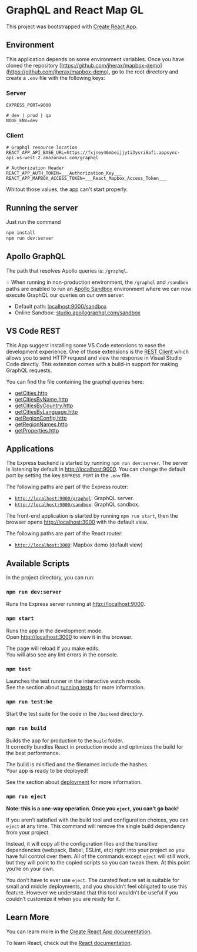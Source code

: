 # GraphQL and React Map GL

This project was bootstrapped with
[Create React App](https://github.com/facebook/create-react-app).

## Environment

This application depends on some environment variables. Once you have cloned the
repository
[https://github.com/jherax/mapbox-demo](https://github.com/jherax/mapbox-demo),
go to the root directory and create a `.env` file with the following keys:

### Server

```properties
EXPRESS_PORT=9000

# dev | prod | qa
NODE_ENV=dev
```

### Client

```properties
# Graphql resource location
REACT_APP_API_BASE_URL=https://fxjney46mbeijjyti3ysri6afi.appsync-api.us-west-2.amazonaws.com/graphql

# Authorization Header
REACT_APP_AUTH_TOKEN=___Authorization_Key___
REACT_APP_MAPBOX_ACCESS_TOKEN=___React_Mapbox_Access_Token___
```

Whitout those values, the app can't start properly.

## Running the server

Just run the command

```bash
npm install
npm run dev:server
```

## Apollo GraphQL

The path that resolves Apollo queries is: `/graphql`.

💡 When running in non-production environment, the `/graphql` and `/sandbox`
paths are enabled to run an
[Apollo Sandbox](https://www.apollographql.com/docs/graphos/explorer/sandbox/)
environment where we can now execute GraphQL our queries on our own server.

- Default path: [localhost:9000/sandbox](http://localhost:9000/graphql)
- Online Sandbox:
  [studio.apollographql.com/sandbox](https://studio.apollographql.com/sandbox/)

## VS Code REST

This App suggest installing some VS Code extensions to ease the development
experience. One of those extensions is the
[REST Client](https://github.com/Huachao/vscode-restclient#making-graphql-request)
which allows you to send HTTP request and view the response in Visual Studio
Code directly. This extension comes with a build-in support for making GraphQL
requests.

You can find the file containing the graphql queries here:

- [getCities.http](backend/graphql/__tests__/getCities.http)
- [getCitiesByName.http](backend/graphql/__tests__/getCitiesByName.http)
- [getCitiesByCountry.http](backend/graphql/__tests__/getCitiesByCountry.http)
- [getCitiesByLanguage.http](backend/graphql/__tests__/getCitiesByLanguage.http)
- [getRegionConfig.http](src/views/Rentalscape/services/__tests__/getRegionConfig.http)
- [getRegionNames.http](src/views/Rentalscape/services/__tests__/getRegionNames.http)
- [getProperties.http](src/views/Rentalscape/services/__tests__/getProperties.http)

## Applications

The Express backend is started by running `npm run dev:server`. The server is
listening by default in [http://localhost:9000](http://localhost:9000). You can
change the default port by setting the key `EXPRESS_PORT` in the `.env` file.

The following paths are part of the Express router:

- [`http://localhost:9000/graphql`](http://localhost:9000/graphql): GraphQL
  server.
- [`http://localhost:9000/sandbox`](http://localhost:9000/sandbox): GraphQL
  sandbox.

The front-end application is started by running `npm run start`, then the
browser opens [http://localhost:3000](http://localhost:3000) with the default
view.

The following paths are part of the React router:

- [`http://localhost:3000`](http://localhost:3000): Mapbox demo (default view)

## Available Scripts

In the project directory, you can run:

### `npm run dev:server`

Runs the Express server running at
[http://localhost:9000](http://localhost:9000).

### `npm start`

Runs the app in the development mode.\
Open [http://localhost:3000](http://localhost:3000) to view it in the browser.

The page will reload if you make edits.\
You will also see any lint errors in the console.

### `npm test`

Launches the test runner in the interactive watch mode.\
See the section about [running tests](https://facebook.github.io/create-react-app/docs/running-tests)
for more information.

### `npm run test:be`

Start the test suite for the code in the `/backend` directory.

### `npm run build`

Builds the app for production to the `build` folder.\
It correctly bundles React in production mode and optimizes the build for the best
performance.

The build is minified and the filenames include the hashes.\
Your app is ready to be deployed!

See the section about
[deployment](https://facebook.github.io/create-react-app/docs/deployment) for
more information.

### `npm run eject`

**Note: this is a one-way operation. Once you `eject`, you can’t go back!**

If you aren’t satisfied with the build tool and configuration choices, you can
`eject` at any time. This command will remove the single build dependency from
your project.

Instead, it will copy all the configuration files and the transitive
dependencies (webpack, Babel, ESLint, etc) right into your project so you have
full control over them. All of the commands except `eject` will still work, but
they will point to the copied scripts so you can tweak them. At this point
you’re on your own.

You don’t have to ever use `eject`. The curated feature set is suitable for
small and middle deployments, and you shouldn’t feel obligated to use this
feature. However we understand that this tool wouldn’t be useful if you couldn’t
customize it when you are ready for it.

## Learn More

You can learn more in the
[Create React App documentation](https://facebook.github.io/create-react-app/docs/getting-started).

To learn React, check out the [React documentation](https://reactjs.org/).
